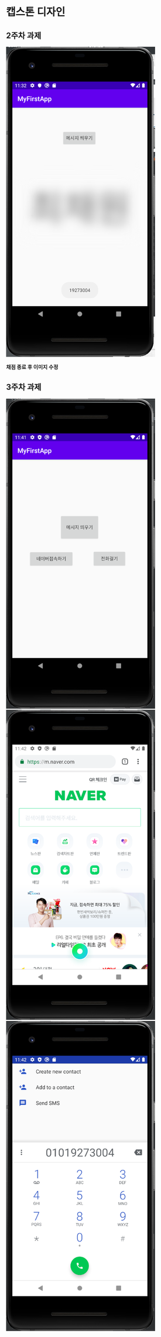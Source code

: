 # 캡스톤 디자인
## 2주차 과제

<img width="" height="" src="./png/2wk.PNG">

__채점 종료 후 이미지 수정__

## 3주차 과제
<img width="" height="" src="./png/3-1.PNG">
<img width="" height="" src="./png/3-2.PNG">
<img width="" height="" src="./png/3-3.PNG">
